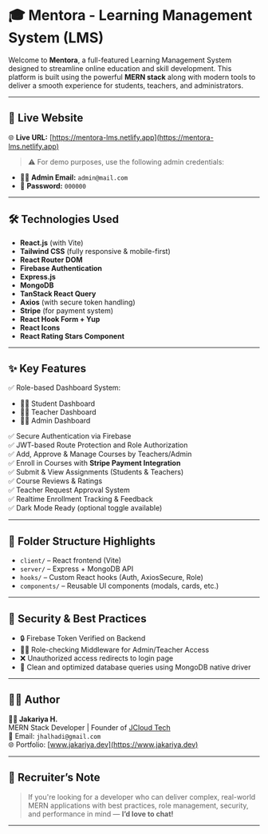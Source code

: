 # 🎓 Mentora - Learning Management System (LMS)

Welcome to **Mentora**, a full-featured Learning Management System designed to streamline online education and skill development. This platform is built using the powerful **MERN stack** along with modern tools to deliver a smooth experience for students, teachers, and administrators.

---

## 🚀 Live Website

🌐 **Live URL:** [https://mentora-lms.netlify.app](https://mentora-lms.netlify.app)

> ⚠️ For demo purposes, use the following admin credentials:

- 🧑‍💼 **Admin Email:** `admin@mail.com`
- 🔐 **Password:** `000000`

---

## 🛠️ Technologies Used

- **React.js** (with Vite)
- **Tailwind CSS** (fully responsive & mobile-first)
- **React Router DOM**
- **Firebase Authentication**
- **Express.js**
- **MongoDB**
- **TanStack React Query**
- **Axios** (with secure token handling)
- **Stripe** (for payment system)
- **React Hook Form + Yup**
- **React Icons**
- **React Rating Stars Component**

---

## ✨ Key Features

✅ Role-based Dashboard System:

- 👨‍🎓 Student Dashboard
- 👩‍🏫 Teacher Dashboard
- 👨‍💼 Admin Dashboard

✅ Secure Authentication via Firebase  
✅ JWT-based Route Protection and Role Authorization  
✅ Add, Approve & Manage Courses by Teachers/Admin  
✅ Enroll in Courses with **Stripe Payment Integration**  
✅ Submit & View Assignments (Students & Teachers)  
✅ Course Reviews & Ratings  
✅ Teacher Request Approval System  
✅ Realtime Enrollment Tracking & Feedback  
✅ Dark Mode Ready (optional toggle available)

---

## 📂 Folder Structure Highlights

- `client/` – React frontend (Vite)
- `server/` – Express + MongoDB API
- `hooks/` – Custom React hooks (Auth, AxiosSecure, Role)
- `components/` – Reusable UI components (modals, cards, etc.)

---

## 🔐 Security & Best Practices

- 🔒 Firebase Token Verified on Backend
- 🧑‍💼 Role-checking Middleware for Admin/Teacher Access
- ❌ Unauthorized access redirects to login page
- 🧹 Clean and optimized database queries using MongoDB native driver

---

## 🧑‍💼 Author

**👨‍💻 Jakariya H.**  
MERN Stack Developer | Founder of [JCloud Tech](https://www.jcloudtech.com)  
📧 Email: `jhalhadi@gmail.com`  
🌐 Portfolio: [www.jakariya.dev](https://www.jakariya.dev)

---

## 📢 Recruiter’s Note

> If you're looking for a developer who can deliver complex, real-world MERN applications with best practices, role management, security, and performance in mind — **I’d love to chat!**

---
